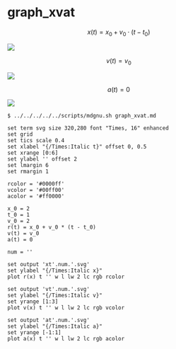 # graph_xvat

$$\tag{1}
x(t) = x_0 + v_0 \cdot (t - t_0)
$$

![](xt.svg)

$$\tag{2}
v(t) = v_0
$$

![](vt.svg)

$$\tag{3}
a(t) = 0
$$

![](at.svg)


```shell
$ ../../../../../scripts/mdgnu.sh graph_xvat.md
```


```gnuplot
set term svg size 320,280 font "Times, 16" enhanced
set grid
set tics scale 0.4
set xlabel "{/Times:Italic t}" offset 0, 0.5
set xrange [0:6]
set ylabel '' offset 2
set lmargin 6
set rmargin 1

rcolor = '#0000ff'
vcolor = '#00ff00'
acolor = '#ff0000'

x_0 = 2
t_0 = 1
v_0 = 2
r(t) = x_0 + v_0 * (t - t_0)
v(t) = v_0
a(t) = 0

num = ''

set output 'xt'.num.'.svg'
set ylabel "{/Times:Italic x}"
plot r(x) t '' w l lw 2 lc rgb rcolor

set output 'vt'.num.'.svg'
set ylabel "{/Times:Italic v}"
set yrange [1:3]
plot v(x) t '' w l lw 2 lc rgb vcolor

set output 'at'.num.'.svg'
set ylabel "{/Times:Italic a}"
set yrange [-1:1]
plot a(x) t '' w l lw 2 lc rgb acolor
```
